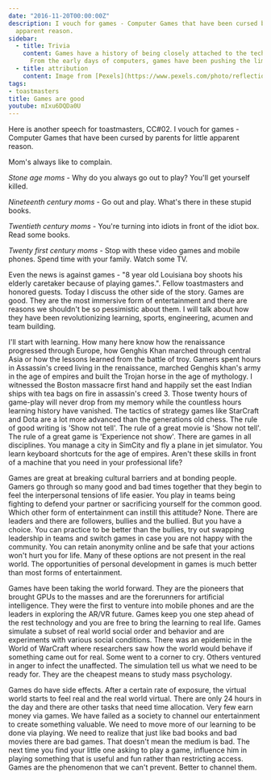 ```yaml
---
date: "2016-11-20T00:00:00Z"
description: I vouch for games - Computer Games that have been cursed by parents for little
  apparent reason.
sidebar:
  - title: Trivia
    content: Games have a history of being closely attached to the technology revolution.
      From the early days of computers, games have been pushing the limits of what machines can do often leading to revolutions. Unsurprisingly, games introduced many to the world of programming. Considering what they give, the drawbacks are minor enough to let the medium thrive.
  - title: attribution
    content: Image from [Pexels](https://www.pexels.com/photo/reflection-playstation-pad-gaming-18174/)
tags:
- toastmasters
title: Games are good
youtube: mIxu6DQDa0U
---
```


Here is another speech for toastmasters, CC#02. I vouch for games - Computer Games that have been cursed by parents for little apparent reason.


Mom's always like to complain.


 *Stone age moms* - Why do you always go out to play? You'll get yourself killed.

 *Nineteenth century moms* - Go out and play. What's there in these stupid books.

 *Twentieth century moms* - You're turning into idiots in front of the idiot box. Read some books.

 *Twenty first century moms* - Stop with these video games and mobile phones. Spend time with your family. Watch some TV.


Even the news is against games - "8 year old Louisiana boy shoots his elderly caretaker because of playing games.". Fellow toastmasters and honored guests. Today I discuss the other side of the story. Games are good. They are the most immersive form of entertainment and there are reasons we shouldn't be so pessimistic about them. I will talk about how they have been revolutionizing learning, sports, engineering, acumen and team building.


I'll start with learning. How many here know how the renaissance progressed through Europe, how Genghis Khan marched through central Asia or how the lessons learned from the battle of troy. Gamers spent hours in Assassin's creed living in the renaissance, marched Genghis khan's army in the age of empires and built the Trojan horse in the age of mythology. I witnessed the Boston massacre first hand and happily set the east Indian ships with tea bags on fire in assassin's creed 3. Those twenty hours of game-play will never drop from my memory while the countless hours learning history have vanished. The tactics of strategy games like StarCraft and Dota are a lot more advanced than the generations old chess. The rule of good writing is 'Show not tell'. The rule of a great movie is 'Show not tell'. The rule of a great game is 'Experience not show'. There are games in all disciplines. You manage a city in SimCity and fly a plane in jet simulator. You learn keyboard shortcuts for the age of empires. Aren't these skills in front of a machine that you need in your professional life?


Games are great at breaking cultural barriers and at bonding people. Gamers go through so many good and bad times together that they begin to feel the interpersonal tensions of life easier. You play in teams being fighting to defend your partner or sacrificing yourself for the common good. Which other form of entertainment can instill this attitude? None. There are leaders and there are followers, bullies and the bullied. But you have a choice. You can practice to be better than the bullies, try out swapping leadership in teams and switch games in case you are not happy with the community. You can retain anonymity online and be safe that your actions won't hurt you for life. Many of these options are not present in the real world. The opportunities of personal development in games is much better than most forms of entertainment.


Games have been taking the world forward. They are the pioneers that brought GPUs to the masses and are the forerunners for artificial intelligence. They were the first to venture into mobile phones and are the leaders in exploring the AR/VR future. Games keep you one step ahead of the rest technology and you are free to bring the learning to real life. Games simulate a subset of real world social order and behavior and are experiments with various social conditions. There was an epidemic in the World of WarCraft where researchers saw how the world would behave if something came out for real. Some went to a corner to cry. Others ventured in anger to infect the unaffected. The simulation tell us what we need to be ready for. They are the cheapest means to study mass psychology.


Games do have side effects. After a certain rate of exposure, the virtual world starts to feel real and the real world virtual. There are only 24 hours in the day and there are other tasks that need time allocation. Very few earn money via games. We have failed as a society to channel our entertainment to create something valuable. We need to move more of our learning to be done via playing. We need to realize that just like bad books and bad movies there are bad games. That doesn't mean the medium is bad. The next time you find your little one asking to play a game, influence him in playing something that is useful and fun rather than restricting access. Games are the phenomenon that we can't prevent. Better to channel them.
